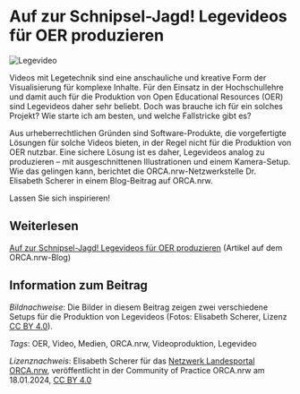 # Auf zur Schnipsel-Jagd! Legevideos für OER produzieren

![Legevideo](https://github.com/lindahalm-hsbi/infOERmiert/assets/149470876/30d47bd8-40be-431d-927b-ae3624a0c043)

Videos mit Legetechnik sind eine anschauliche und kreative Form der Visualisierung für komplexe Inhalte. Für den Einsatz in der Hochschullehre und damit auch für die Produktion von Open Educational Resources (OER) sind Legevideos daher sehr beliebt. Doch was brauche ich für ein solches Projekt? Wie starte ich am besten, und welche Fallstricke gibt es?

Aus urheberrechtlichen Gründen sind Software-Produkte, die vorgefertigte Lösungen für solche Videos bieten, in der Regel nicht für die Produktion von OER nutzbar. Eine sichere Lösung ist es daher, Legevideos analog zu produzieren – mit ausgeschnittenen Illustrationen und einem Kamera-Setup. Wie das gelingen kann, berichtet die ORCA.nrw-Netzwerkstelle Dr. Elisabeth Scherer in einem Blog-Beitrag auf ORCA.nrw.

Lassen Sie sich inspirieren! 


## Weiterlesen

[Auf zur Schnipsel-Jagd! Legevideos für OER produzieren](https://www.orca.nrw/blog/legevideos-fuer-oer-produzieren) (Artikel auf dem ORCA.nrw-Blog)

## Information zum Beitrag

*Bildnachweise*: Die Bilder in diesem Beitrag zeigen zwei verschiedene Setups für die Produktion von Legevideos (Fotos: Elisabeth Scherer, Lizenz [CC BY 4.0](https://creativecommons.org/licenses/by/4.0/deed.de)).

*Tags*: OER, Video, Medien, ORCA.nrw, Videoproduktion, Legevideo

*Lizenznachweis*: Elisabeth Scherer für das <a href="http://www.orca.nrw/ueber-uns/netzwerk" target="_blank">Netzwerk Landesportal ORCA.nrw</a>, veröffentlicht in der Community of Practice ORCA.nrw am 18.01.2024, <a href="https://creativecommons.org/licenses/by/4.0/" target="_blank">CC BY 4.0</a>





